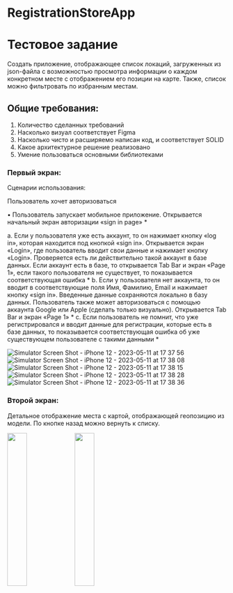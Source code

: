 # RegistrationStoreApp
 # Тестовое задание
Создать приложение, отображающее список локаций, загруженных из json-файла с возможностью просмотра информации о каждом конкретном месте с отображением его позиции на карте. 
Также, список можно фильтровать по избранным местам.

## Общие требования:

1.	Количество сделанных требований
2.	Насколько визуал соответствует Figma
3.	Насколько чисто и расширяемо написан код, и соответствует SOLID
4.	 Какое архитектурное решение реализовано
5.	Умение пользоваться основными библиотеками

### Первый экран:

Сценарии использования:

Пользователь хочет авторизоваться 

•	Пользователь запускает мобильное приложение. Открывается начальный экран авторизации «sign in page» *

a.	Если у пользователя уже есть аккаунт, то он нажимает кнопку «log in», которая находится под кнопкой «sign in». Открывается экран «Login», где пользователь вводит свои данные и нажимает кнопку «Login». Проверяется есть ли действительно такой аккаунт в базе данных.  Если аккаунт есть в базе, то открывается Tab Bar и экран «Page 1», если такого пользователя не существует, то показывается соответствующая ошибка *
b.	Если у пользователя нет аккаунта, то он вводит в соответствующие поля Имя, Фамилию, Email и нажимает кнопку «sign in». Введенные данные сохраняются локально в базу данных. Пользователь также может авторизоваться с помощью аккаунта Google или Apple (сделать только визуально). Открывается Tab Bar и экран «Page 1» * 
c.	Если пользователь не помнит, что уже регистрировался и вводит данные для регистрации, которые есть в базе данных, то показывается соответствующая ошибка об уже существующем пользователе с такими данными *

![Simulator Screen Shot - iPhone 12 - 2023-05-11 at 17 37 56](https://github.com/Moroz9/RegistrationStoreApp/assets/126159245/7e5a042c-51fd-4d79-be55-93938b2641f3)
![Simulator Screen Shot - iPhone 12 - 2023-05-11 at 17 38 08](https://github.com/Moroz9/RegistrationStoreApp/assets/126159245/dec71c9f-6666-431a-be75-be335e425ffe)
![Simulator Screen Shot - iPhone 12 - 2023-05-11 at 17 38 15](https://github.com/Moroz9/RegistrationStoreApp/assets/126159245/088e0a8e-989b-4a5c-90e3-6922f1512b60)
![Simulator Screen Shot - iPhone 12 - 2023-05-11 at 17 38 28](https://github.com/Moroz9/RegistrationStoreApp/assets/126159245/073bb6e0-ee36-48ee-8d2a-3c6c0a001a7c)
![Simulator Screen Shot - iPhone 12 - 2023-05-11 at 17 38 36](https://github.com/Moroz9/RegistrationStoreApp/assets/126159245/ad87d6db-fd15-4a2a-bac2-8fbf04bf31b1)

### Второй экран:
Детальное отображение места с картой, отображающей геопозицию из модели. По кнопке назад можно вернуть к списку.
<p float="left">
  <img src="https://i.imgur.com/0lh4RK6.png" width="30%" />
  <img src="https://i.imgur.com/h07m1nF.png" width="30%" /> 
</p>

